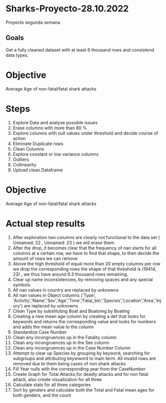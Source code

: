 # Sharks-Proyecto-28.10.2022
Proyecto segunda semana
## Goals
Get a fully cleaned dataset with at least 6 thousand rows and consistend data types.
# Objective
Average Age of non-fatal/fatal shark attacks

# Steps
1. Explore Data and analyse possible issues
2. Erase columns with more than 80 % 
3. Explore columns with null values under threshold and decide course of action
4. Eliminate Duplicate rows
5. Clean Columns
6. Explore constant or low variance columns
7. Outliers
8. Collinearity
9. Upload clean Dataframe
# Objective
Average Age of non-fatal/fatal shark attacks

# Actual step results
1. After exploration two columns are clearly not functional to the data set ( Unnamed: 22 , Unnamed: 23  ) we will erase them.
2. After the drop, it becomes clear that the frequency of nan starts for all columns at  a certain row, we have to find that shape, to then decide the amount of rows we can remove
3. Above the high threshold of  equal more than 20 empty columns per row we drop the corresponding rows the shape of that threshold is (19414, 23) , we thus have around 6.3 thousand rows remaining.
4. Clear up name inconsistencies, by removing spaces and any special symbols
5. All nan values in country are replaced by unknowns
6. All nan values in Object columns ('Type', 'Activity','Name','Sex','Age','Time','Fatal_bin','Species','Location','Area','Injury') are replaced by unknowns
7. Clean Type by substituting Boat and Boatomg by Boating
8. Creating a new mean age column by creating a def that looks for keywords and returns the corresponding value and looks for numbers and adds the mean value to the column
9. Standardize Case Number
10. Clean any incongruences up in the Fatality column
11. Clean any incongruences up in the Sex column
12. Clean any incongruences up in the Case Number Column
13. Attempt to clear up Species by grouping by keyword, searching for subgroups and attributing keywword to main term. All invalid rows are removed due to them being cases of non shark attacks
14. Fill Year nulls with the corresponding year from the CaseNumber
15. Create Graph for Total Attacks,for deadly attacks and for non fatal attack, also create visualization for all three
16. Calculate stats for all three categories 
17. Sort by genders and calculate both the Total and Fatal mean ages for both genders, and the count


